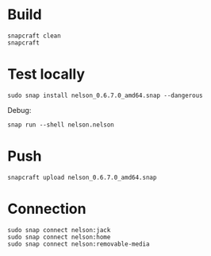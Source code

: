 # Build

```
snapcraft clean
snapcraft
```

# Test locally

```
sudo snap install nelson_0.6.7.0_amd64.snap --dangerous
```

Debug:
```
snap run --shell nelson.nelson
```

# Push

```
snapcraft upload nelson_0.6.7.0_amd64.snap
```

# Connection

```
sudo snap connect nelson:jack
sudo snap connect nelson:home
sudo snap connect nelson:removable-media
```



